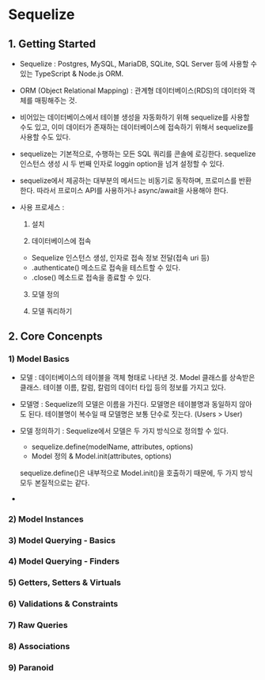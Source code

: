 # Sequelize

## 1. Getting Started

- Sequelize :
  Postgres, MySQL, MariaDB, SQLite, SQL Server 등에 사용할 수 있는
  TypeScript & Node.js ORM.

- ORM (Object Relational Mapping) :
  관계형 데이터베이스(RDS)의 데이터와 객체를 매핑해주는 것.

- 비어있는 데이터베이스에서 테이블 생성을 자동화하기 위해 sequelize를 사용할 수도 있고,
  이미 데이터가 존재하는 데이터베이스에 접속하기 위해서 sequelize를 사용할 수도 있다.

- sequelize는 기본적으로, 수행하는 모든 SQL 쿼리를 콘솔에 로깅한다.
  sequelize 인스턴스 생성 시 두 번째 인자로 loggin option을 넘겨 설정할 수 있다.

- sequelize에서 제공하는 대부분의 메서드는 비동기로 동작하며, 프로미스를 반환한다.
  따라서 프로미스 API를 사용하거나 async/await을 사용해야 한다.

- 사용 프로세스 :

  1. 설치

  2. 데이터베이스에 접속

  - Sequelize 인스턴스 생성, 인자로 접속 정보 전달(접속 uri 등)
  - .authenticate() 메소드로 접속을 테스트할 수 있다.
  - .close() 메소드로 접속을 종료할 수 있다.

  3. 모델 정의

  4. 모델 쿼리하기

## 2. Core Concenpts

### 1) Model Basics

- 모델 : 데이터베이스의 테이블을 객체 형태로 나타낸 것. Model 클래스를 상속받은 클래스.
  테이블 이름, 칼럼, 칼럼의 데이터 타입 등의 정보를 가지고 있다.

- 모델명 : Sequelize의 모델은 이름을 가진다. 모델명은 테이블명과 동일하지 않아도 된다. 테이블명이 복수일 때 모델명은 보통 단수로 짓는다. (Users > User)

- 모델 정의하기 :
  Sequelize에서 모델은 두 가지 방식으로 정의할 수 있다.

  - sequelize.define(modelName, attributes, options)
  - Model 정의 & Model.init(attributes, options)

  sequelize.define()은 내부적으로 Model.init()을 호출하기 때문에, 두 가지 방식 모두 본질적으로는 같다.

-

### 2) Model Instances

### 3) Model Querying - Basics

### 4) Model Querying - Finders

### 5) Getters, Setters & Virtuals

### 6) Validations & Constraints

### 7) Raw Queries

### 8) Associations

### 9) Paranoid
